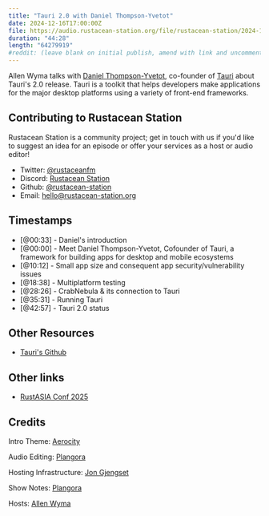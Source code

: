 ```yaml
---
title: "Tauri 2.0 with Daniel Thompson-Yvetot"
date: 2024-12-16T17:00:00Z
file: https://audio.rustacean-station.org/file/rustacean-station/2024-12-16-daniel-thompson.mp3
duration: "44:28"
length: "64279919"
#reddit: (leave blank on initial publish, amend with link and uncomment this line after Reddit thread has been posted)
---
```

Allen Wyma talks with [Daniel Thompson-Yvetot](https://github.com/nothingismagick), co-founder of [Tauri](https://tauri.studio/) about Tauri's 2.0 release. Tauri is a toolkit that helps developers make applications for the major desktop platforms using a variety of front-end frameworks.

## Contributing to Rustacean Station

Rustacean Station is a community project; get in touch with us if you'd like to suggest an idea for an episode or offer your services as a host or audio editor!

- Twitter: [@rustaceanfm](https://twitter.com/rustaceanfm)
- Discord: [Rustacean Station](https://discord.gg/cHc3Gyc)
- Github: [@rustacean-station](https://github.com/rustacean-station/)
- Email: [hello@rustacean-station.org](mailto:hello@rustacean-station.org)

## Timestamps 
- [@00:33] - Daniel's introduction
- [@00:00] - Meet Daniel Thompson-Yvetot, Cofounder of Tauri, a framework for building apps for desktop and mobile ecosystems
- [@10:12] - Small app size and consequent app security/vulnerability issues
- [@18:38] - Multiplatform testing
- [@28:26] - CrabNebula & its connection to Tauri
- [@35:31] - Running Tauri
- [@42:57] - Tauri 2.0 status

## Other Resources
- [Tauri's Github](https://github.com/tauri-apps/tauri)

## Other links
- [RustASIA Conf 2025](https://www.rustasiaconf.com/)

## Credits
Intro Theme: [Aerocity](https://twitter.com/AerocityMusic)

Audio Editing: [Plangora](https://twitter.com/plangora)

Hosting Infrastructure: [Jon Gjengset](https://twitter.com/jonhoo/)

Show Notes: [Plangora](https://twitter.com/plangora)

Hosts: [Allen Wyma](https://twitter.com/allenwyma)
